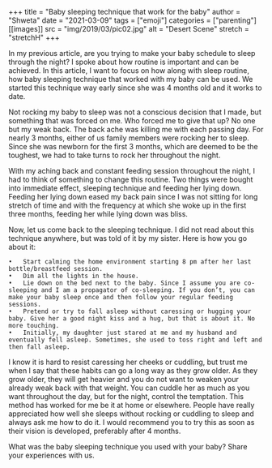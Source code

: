+++
title = "Baby sleeping technique that work for the baby"
author = "Shweta"
date = "2021-03-09"
tags = ["emoji"]
categories = ["parenting"]
[[images]]
  src = "img/2019/03/pic02.jpg"
  alt = "Desert Scene"
  stretch = "stretchH"
+++

In my previous article, are you trying to make your baby schedule to sleep through the night? I spoke about how routine is important and can be achieved. In this article, I want to focus on how along with sleep routine, how baby sleeping technique that worked with my baby can be used. We started this technique way early since she was 4 months old and it works to date.

Not rocking my baby to sleep was not a conscious decision that I made, but something that was forced on me. Who forced me to give that up? No one but my weak back. The back ache was killing me with each passing day. For nearly 3 months, either of us family members were rocking her to sleep. Since she was newborn for the first 3 months, which are deemed to be the toughest, we had to take turns to rock her throughout the night.

With my aching back and constant feeding session throughout the night, I had to think of something to change this routine. Two things were bought into immediate effect, sleeping technique and feeding her lying down. Feeding her lying down eased my back pain since I was not sitting for long stretch of time and with the frequency at which she woke up in the first three months, feeding her while lying down was bliss.

Now, let us come back to the sleeping technique. I did not read about this technique anywhere, but was told of it by my sister. Here is how you go about it:

	•	Start calming the home environment starting 8 pm after her last bottle/breastfeed session.
	•	Dim all the lights in the house.
	•	Lie down on the bed next to the baby. Since I assume you are co-sleeping and I am a propagator of co-sleeping. If you don’t, you can make your baby sleep once and then follow your regular feeding sessions.
	•	Pretend or try to fall asleep without caressing or hugging your baby. Give her a good night kiss and a hug, but that is about it. No more touching.
	•	Initially, my daughter just stared at me and my husband and eventually fell asleep. Sometimes, she used to toss right and left and then fall asleep.

I know it is hard to resist caressing her cheeks or cuddling, but trust me when I say that these habits can go a long way as they grow older. As they grow older, they will get heavier and you do not want to weaken your already weak back with that weight. You can cuddle her as much as you want throughout the day, but for the night, control the temptation.
This method has worked for me be it at home or elsewhere. People have really appreciated how well she sleeps without rocking or cuddling to sleep and always ask me how to do it. I would recommend you to try this as soon as their vision is developed, preferably after 4 months.

What was the baby sleeping technique you used with your baby? Share your experiences with us.